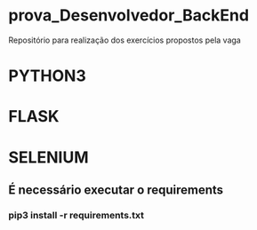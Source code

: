 # prova_Desenvolvedor_BackEnd
Repositório para realização dos exercícios propostos pela vaga

# PYTHON3
# FLASK
# SELENIUM

## É necessário executar o requirements
### pip3 install -r requirements.txt



